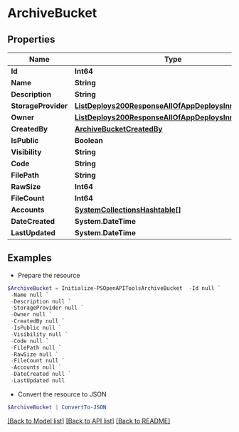 # ArchiveBucket
## Properties

Name | Type | Description | Notes
------------ | ------------- | ------------- | -------------
**Id** | **Int64** |  | [optional] 
**Name** | **String** |  | [optional] 
**Description** | **String** |  | [optional] 
**StorageProvider** | [**ListDeploys200ResponseAllOfAppDeploysInnerInstance**](ListDeploys200ResponseAllOfAppDeploysInnerInstance.md) |  | [optional] 
**Owner** | [**ListDeploys200ResponseAllOfAppDeploysInnerInstance**](ListDeploys200ResponseAllOfAppDeploysInnerInstance.md) |  | [optional] 
**CreatedBy** | [**ArchiveBucketCreatedBy**](ArchiveBucketCreatedBy.md) |  | [optional] 
**IsPublic** | **Boolean** |  | [optional] 
**Visibility** | **String** |  | [optional] 
**Code** | **String** |  | [optional] 
**FilePath** | **String** |  | [optional] 
**RawSize** | **Int64** |  | [optional] 
**FileCount** | **Int64** |  | [optional] 
**Accounts** | [**SystemCollectionsHashtable[]**](SystemCollectionsHashtable.md) |  | [optional] 
**DateCreated** | **System.DateTime** |  | [optional] 
**LastUpdated** | **System.DateTime** |  | [optional] 

## Examples

- Prepare the resource
```powershell
$ArchiveBucket = Initialize-PSOpenAPIToolsArchiveBucket  -Id null `
 -Name null `
 -Description null `
 -StorageProvider null `
 -Owner null `
 -CreatedBy null `
 -IsPublic null `
 -Visibility null `
 -Code null `
 -FilePath null `
 -RawSize null `
 -FileCount null `
 -Accounts null `
 -DateCreated null `
 -LastUpdated null
```

- Convert the resource to JSON
```powershell
$ArchiveBucket | ConvertTo-JSON
```

[[Back to Model list]](../README.md#documentation-for-models) [[Back to API list]](../README.md#documentation-for-api-endpoints) [[Back to README]](../README.md)

